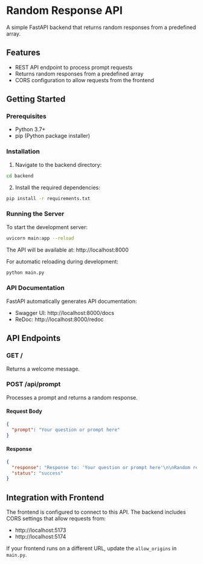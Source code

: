 # Random Response API

A simple FastAPI backend that returns random responses from a predefined array.

## Features

- REST API endpoint to process prompt requests
- Returns random responses from a predefined array
- CORS configuration to allow requests from the frontend

## Getting Started

### Prerequisites

- Python 3.7+
- pip (Python package installer)

### Installation

1. Navigate to the backend directory:

```bash
cd backend
```

2. Install the required dependencies:

```bash
pip install -r requirements.txt
```

### Running the Server

To start the development server:

```bash
uvicorn main:app --reload
```

The API will be available at: http://localhost:8000

For automatic reloading during development:

```bash
python main.py
```

### API Documentation

FastAPI automatically generates API documentation:

- Swagger UI: http://localhost:8000/docs
- ReDoc: http://localhost:8000/redoc

## API Endpoints

### GET /

Returns a welcome message.

### POST /api/prompt

Processes a prompt and returns a random response.

#### Request Body

```json
{
  "prompt": "Your question or prompt here"
}
```

#### Response

```json
{
  "response": "Response to: 'Your question or prompt here'\n\nRandom response from the array",
  "status": "success"
}
```

## Integration with Frontend

The frontend is configured to connect to this API. The backend includes CORS settings that allow requests from:

- http://localhost:5173
- http://localhost:5174

If your frontend runs on a different URL, update the `allow_origins` in `main.py`. 